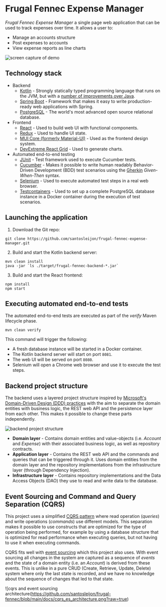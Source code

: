 # Frugal Fennec Expense Manager

*Frugal Fennec Expense Manager* a single page web application that can be used to track expenses over time. It allows a user to:
* Manage an accounts structure
* Post expenses to accounts
* View expense reports as line charts

![screen capture of demo](https://github.com/santosleijon/frugal-fennec-expense-manager/blob/main/demo.gif?raw=true)

## Technology stack

* Backend
  * [Kotlin](https://kotlinlang.org/) - Strongly statically typed programming language that runs on the JVM, but with a [number of improvements over Java](https://kotlinlang.org/docs/comparison-to-java.html#some-java-issues-addressed-in-kotlin).
  * [Spring Boot](https://spring.io/projects/spring-boot) - Framework that makes it easy to write production-ready web applications with Spring.
  * [PostgreSQL](https://www.postgresql.org/) - The world's most advanced open source relational database.
* Frontend
  * [React](https://github.com/facebook/react/) - Used to build web UI with functional components.
  * [Redux](https://github.com/reduxjs/redux) - Used to handle UI state.
  * [MUI Core (formerly Material-UI)](https://github.com/mui/material-ui) - Used as the frontend design system.
  * [DevExtreme React Grid](https://devexpress.github.io/devextreme-reactive/react/grid/) - Used to generate charts.
* Automated end-to-end testing
  * [JUnit](https://github.com/junit-team/junit4) - Test framework used to execute Cucumber tests.
  * [Cucumber](https://cucumber.io/) - Makes it possible to write human readably Behavior-Driven Development (BDD) test scenarios using the [Gherkin](https://cucumber.io/docs/gherkin/reference/) *Given-When-Then* syntax.
  * [Selenium](https://www.selenium.dev/) - Used to execute automated test steps in a real web browser.
  * [Testcontainers](https://www.testcontainers.org/) - Used to set up a complete PostgreSQL database instance in a Docker container during the execution of test scenarios.


## Launching the application

1. Download the Git repo:

```
git clone https://github.com/santosleijon/frugal-fennec-expense-manager.git
```

2. Build and start the Kotlin backend server:

```
mvn clean install
java -jar `ls ./target/frugal-fennec-backend-*.jar`
```

3. Build and start the React frontend:

```
npm install
npm start
```
## Executing automated end-to-end tests

The automated end-to-end tests are executed as part of the *verify* Maven lifecycle phase.

```
mvn clean verify
```

This command will trigger the following:
* A fresh database instance will be started in a Docker container.
* The Kotlin backend server will start on port `8081`.
* The web UI will be served on port `8080`.
* Selenium will open a Chrome web browser and use it to execute the test steps.

## Backend project structure
The backend uses a layered project structure inspired by [Microsoft's Domain-Driven Design (DDD) practices](https://docs.microsoft.com/en-us/dotnet/architecture/microservices/microservice-ddd-cqrs-patterns/ddd-oriented-microservice) with the aim to separate the domain entities with business logic, the REST web API and the persistence layer from each other.
This makes it possible to change these parts independently.

![backend project structure](https://github.com/santosleijon/frugal-fennec/blob/main/docs/backend_project_structure.png?raw=true)

* **Domain layer** - Contains domain entities and value-objects (i.e. *Account* and *Expense*) with their associated business logic, as well as repository contracts.
* **Application layer** - Contains the REST web API and the commands and queries that can be triggered through it. Uses domain entities from the domain layer and the repository implementations from the infrastructure layer (through Dependency Injection).
* **Infrastructure layer** - Contains repository implementations and the Data Access Objects (DAO) they use to read and write data to the database.

## Event Sourcing and Command and Query Separation (CQRS)

This project uses a simplified [CQRS pattern](https://martinfowler.com/bliki/CQRS.html) where read operation (*queries*) and write operations (*commands*) use different models. 
This separation makes it possible to use constructs that are optimized for the type of operation being performed, for example by using a database structure that is optimized for read performance when executing queries, but not having to use it when executing commands.

CQRS fits well with [event sourcing](https://martinfowler.com/eaaDev/EventSourcing.html) which this project also uses.
With event sourcing all changes in the system are captured as a sequence of *events* and the state of a domain entity (i.e. an *Account*) is derived from these events.
This is unlike in a pure CRUD (Create, Retrieve, Update, Delete) system where only the last state is recorded, and we have no knowledge about the sequence of changes that led to that state.

![cqrs and event sourcing architecture(https://github.com/santosleijon/frugal-fennec/blob/main/docs/cqrs_es_architecture.png?raw=true)
